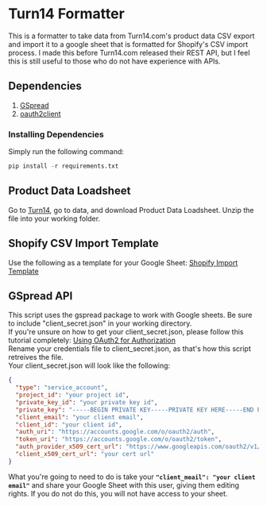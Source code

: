 # Turn14 Formatter
This is a formatter to take data from Turn14.com's product data CSV export and import it to a google sheet that is formatted for Shopify's CSV import process. I made this before Turn14.com released their REST API, but I feel this is still useful to those who do not have experience with APIs.

## Dependencies
1. [GSpread](https://github.com/burnash/gspread)
1. [oauth2client](https://github.com/google/oauth2client)  
### Installing Dependencies
Simply run the following command:
```python
pip install -r requirements.txt
```

## Product Data Loadsheet
Go to [Turn14](turn14.com), go to data, and download Product Data Loadsheet. Unzip the file into your working folder.

## Shopify CSV Import Template
Use the following as a template for your Google Sheet:
[Shopify Import Template](https://docs.google.com/spreadsheets/d/1MzTcc7LXwM0p0kZE3tjKCZG0LRWAc0DoPb1R51TsR34/edit?usp=sharing)

## GSpread API
This script uses the gspread package to work with Google sheets. Be sure to include "client_secret.json" in your working directory.  
If you're unsure on how to get your client_secret.json, please follow this tutorial completely: [Using OAuth2 for Authorization](http://gspread.readthedocs.io/en/latest/oauth2.html)  
Rename your credentials file to client_secret.json, as that's how this script retreives the file.  
Your client_secret.json will look like the following:
```json
{
  "type": "service_account",
  "project_id": "your project id",
  "private_key_id": "your private key id",
  "private_key": "-----BEGIN PRIVATE KEY-----PRIVATE KEY HERE-----END PRIVATE KEY-----\n",
  "client_email": "your client email",
  "client_id": "your client id",
  "auth_uri": "https://accounts.google.com/o/oauth2/auth",
  "token_uri": "https://accounts.google.com/o/oauth2/token",
  "auth_provider_x509_cert_url": "https://www.googleapis.com/oauth2/v1/certs",
  "client_x509_cert_url": "your cert url"
}
```
What you're going to need to do is take your **`"client_meail": "your client email"`** and share your Google Sheet with this user, giving them editing rights. If you do not do this, you will not have access to your sheet.
